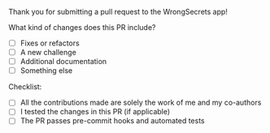 Thank you for submitting a pull request to the WrongSecrets app!

What kind of changes does this PR include?

-   [ ] Fixes or refactors
-   [ ] A new challenge
-   [ ] Additional documentation
-   [ ] Something else

Checklist:

-   [ ] All the contributions made are solely the work of me and my co-authors
-   [ ] I tested the changes in this PR (if applicable)
-   [ ] The PR passes pre-commit hooks and automated tests
